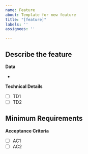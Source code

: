 ```yaml
---
name: Feature
about: Template for new feature
title: "[feature]"
labels: ''
assignees: ''

---
```


Describe the feature
--------------------



**Data**
<!--DB or API needed to implement the feature-->
* 

**Technical Details**
- [ ] TD1
- [ ] TD2

Minimum Requirements
--------------------
**Acceptance Criteria**
- [ ] AC1
- [ ] AC2
